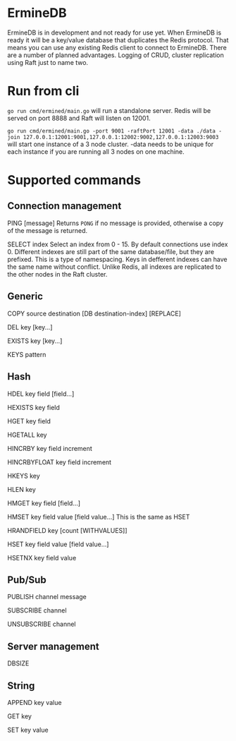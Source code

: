 # ErmineDB

ErmineDB is in development and not ready for use yet.
When ErmineDB is ready it will be a key/value database that
duplicates the Redis protocol.  That means you can use any
existing Redis client to connect to ErmineDB.
There are a number of planned advantages.  Logging of CRUD,
cluster replication using Raft just to name two.


# Run from cli
`go run cmd/ermined/main.go` will run a standalone server.  Redis will be served on port 8888 and Raft will listen on 12001.

`go run cmd/ermined/main.go -port 9001 -raftPort 12001 -data ./data -join 127.0.0.1:12001:9001,127.0.0.1:12002:9002,127.0.0.1:12003:9003` will start one instance of a 3 node cluster.  -data needs to be unique for each instance if you are running all 3 nodes on one machine.

# Supported commands
## Connection management
PING [message]
Returns `PONG` if no message is provided, otherwise a copy of the message is returned.

SELECT index
Select an index from 0 - 15. By default connections use index 0. Different indexes are still part of the same database/file, but they are prefixed. This is a type of namespacing. Keys in defferent indexes can have the same name without conflict.
Unlike Redis, all indexes are replicated to the other nodes in the Raft cluster.

## Generic
COPY source destination [DB destination-index] [REPLACE]

DEL key [key...]

EXISTS key [key...]

KEYS pattern

## Hash
HDEL key field [field...]

HEXISTS key field

HGET key field

HGETALL key

HINCRBY key field increment

HINCRBYFLOAT key field increment

HKEYS key

HLEN key

HMGET key field [field...]

HMSET key field value [field value...]
This is the same as HSET

HRANDFIELD key [count [WITHVALUES]]

HSET key field value [field value...]

HSETNX key field value

## Pub/Sub
PUBLISH channel message

SUBSCRIBE channel

UNSUBSCRIBE channel

## Server management
DBSIZE

## String
APPEND key value

GET key

SET key value

